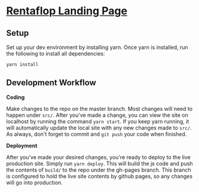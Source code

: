 # [Rentaflop Landing Page](https://rentaflop.com)

## Setup

Set up your dev environment by installing yarn. Once yarn is installed, run the following to install
all dependencies:
```
yarn install
```

## Development Workflow

**Coding**

Make changes to the repo on the master branch. Most changes will need to happen under ```src/```.
After you've made a change, you can view the site on localhost by running the command ```yarn start```.
If you keep yarn running, it will automatically update the local site with any new changes made to
```src/```. As always, don't forget to commit and ```git push``` your code when finished.

**Deployment**

After you've made your desired changes, you're ready to deploy to the live production site.
Simply run ```yarn deploy```. This will build the js code and push the contents of ```build/```
to the repo under the gh-pages branch. This branch is configured to hold the live site contents by
github pages, so any changes will go into production.
